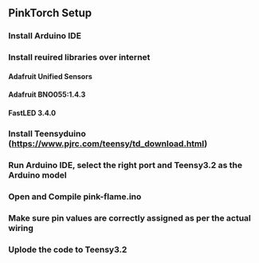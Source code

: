 ## PinkTorch Setup
### Install Arduino IDE
### Install reuired libraries over internet
  ####  Adafruit Unified Sensors 
  ####  Adafruit BNO055:1.4.3
  ####  FastLED 3.4.0
### Install Teensyduino (https://www.pjrc.com/teensy/td_download.html)
### Run Arduino IDE, select the right port and Teensy3.2 as the Arduino model
### Open and Compile pink-flame.ino
### Make sure pin values are correctly assigned as per the actual wiring
### Uplode the code to Teensy3.2
